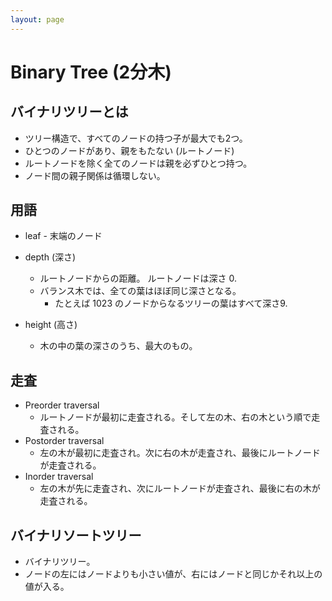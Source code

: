 ```yaml
---
layout: page
---
```


# Binary Tree (2分木)

## バイナリツリーとは

* ツリー構造で、すべてのノードの持つ子が最大でも2つ。
* ひとつのノードがあり、親をもたない (ルートノード)
* ルートノードを除く全てのノードは親を必ずひとつ持つ。
* ノード間の親子関係は循環しない。

## 用語

* leaf - 末端のノード

* depth (深さ)
    * ルートノードからの距離。 ルートノードは深さ 0.
    * バランス木では、全ての葉はほぼ同じ深さとなる。
        * たとえば 1023 のノードからなるツリーの葉はすべて深さ9.
* height (高さ)
    * 木の中の葉の深さのうち、最大のもの。

## 走査

* Preorder traversal
    * ルートノードが最初に走査される。そして左の木、右の木という順で走査される。
* Postorder traversal
    * 左の木が最初に走査され。次に右の木が走査され、最後にルートノードが走査される。
* Inorder traversal
    * 左の木が先に走査され、次にルートノードが走査され、最後に右の木が走査される。

## バイナリソートツリー

* バイナリツリー。
* ノードの左にはノードよりも小さい値が、右にはノードと同じかそれ以上の値が入る。

<!--
Some applications of binary search trees:
An inorder traversal of the tree will process the items in increasing order.
Suppose that we want to search for a given item in a binary search tree. Compare that item to the root item of the tree. If they are equal, we're done. If the item we are looking for is less than the root item, then we need to search the left subtree of the root -- the right subtree can be eliminated because it only contains items that are greater than or equal to the root. Similarly, if the item we are looking for is greater than the item in the root, then we only need to look in the right subtree.
Inserting a new item is similar: Start by searching the tree for the position where the new item belongs. When that position is found, create a new node and attach it to the tree at that position.
Expression Trees
Another application of trees is to store mathematical expressions such as 15*(x+y) or sqrt(42)+7 in a convenient form. 
-->


